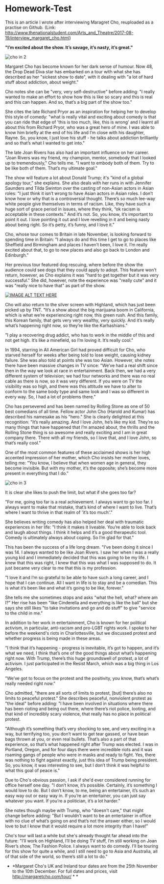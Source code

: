 # Homework-Test
This is an article I wrote after interviewing Maragret Cho, reuploaded as a practise on Github. (Link: http://www.thenationalstudent.com/Arts_and_Theatre/2017-08-19/interview_margaret_cho.html) 

**"I’m excited about the show. It’s savage, it’s nasty, it’s great."**

![cho in 2](https://user-images.githubusercontent.com/47171384/52699713-60b98a80-2fb1-11e9-94c7-8169848b005c.jpg)

Margaret Cho has become known for her dark sense of humour. Now 48, the Drop Dead Diva star has embarked on a tour with what she has described as her "sickest show to date", with it dealing with "a lot of hard stuff about addiction, about weight."

Cho notes she can be "very, very self-destructive" before adding: "I really wanted to make an effort to show how this is like so scary and this is real and this can happen. And so, that’s a big part of the show too."

She cites the late Richard Pryor as an inspiration for helping her to develop this style of comedy: "what is really vital and exciting about comedy is that you can ride that edge of 'this is too much, like, this is wrong' and I learnt all about this from Richard Pryor, who was a great hero of mine. I was able to know him briefly at the end of his life and I’m close with his daughter, Rayne. So, you know, I just love his stuff - he talks about addiction brilliantly and so that’s what I wanted to get into."  

The late Joan Rivers has also had an important influence on her career. "Joan Rivers was my friend, my champion, mentor, somebody that I looked up to tremendously," Cho tells me. "I want to embody both of them. Try to be like both of them. That’s my ultimate goal." 

The show will feature a lot about Donald Trump; it's "kind of a global apology tour," she explains. She also deals with her runs in with Jennifer Saunders and Tilda Swinton over the casting of non-Asian actors in Asian roles: "I just think it isn’t wrong to have Asian actors in Asian roles. I don’t know how or why that is a controversial thought. There’s so much lee-way white people give themselves in terms of racism. Like, they have such a huge sort of grace period in issues, where they think, “ok racism is acceptable in these contexts." And it’s not. So, you know, it’s important to point it out. I love pointing it out and I love revelling in it and being nasty about being right. So it’s petty, it’s funny, and I love it."

Cho, whose tour comes to Britain in late November, is looking forward to spending time in Britain: "I always do and this time I get to go to places like Sheffield and Birmingham and places I haven’t been, I love it. I’m really excited about that, to go to new places and also go back to London and Edinburgh."

Her previous tour featured dog rescuing, where before the show the audience could see dogs that they could apply to adopt. This feature won't return, however, as Cho explains it was "hard to get together but it was very successful." She did, however, note the experience was "really cute" and it was "really nice to have that" as part of the show.

[![IMAGE ALT TEXT HERE](http://img.https://www.youtube.com/watch?v=07J7FewshAA)](https://www.youtube.com/watch?v=07J7FewshAA)

Cho will also return to the silver screen with Highland, which has just been picked up by TNT. "It’s a show about the big marijuana boom in California, which is what we’re experiencing right now, this green rush. And this family, this Korean family, that gets very very wealthy, very quickly. And it’s really what’s happening right now, so they’re like the Karhashians."

"I play a recovering drug addict, who has to work in the middle of this and not get high. It’s like a minefield, so I’m loving it. It’s really cool."

In 1994, starring in All American Girl had proved difficult for Cho, who starved herself for weeks after being told to lose weight, causing kidney failure. She was also told at points she was too Asian. However, she notes there have been massive changes in TV since: "We’ve had a real shift since then in the way we look at race in entertainment. Back then, we had a very different system of television; we had four networks and there was no real cable as there is now, so it was very different. If you were on TV the visibility was so high, and there was this attitude we have to alter to conform to the same body type and same look and I was so different in every way. So, I had a lot of problems there."

Cho has persevered and has been named by Rolling Stone as one of 50 best comedians of all time. Fellow actor John Cho (Harold and Kumar) has described his namesake as his "hero." She is clearly delighted at this recognition: "It’s really amazing. And I love John, he’s like my kid. They’re so many things that have happened that I’m amazed about, the thrills and the Rolling Stone thing is so awesome and really exciting and I am in great company there. There with all my friends, so I love that, and I love John, so that’s really cool."

One of the most common features of these acclaimed shows is her high accented impression of her mother, which Cho insists her mother loves, telling me: "You know, I believe that when women age in general, they become invisible. But with my mother, it’s the opposite; she’s become more present in everything that I do."

![cho in 3](https://user-images.githubusercontent.com/47171384/52700088-36b49800-2fb2-11e9-8305-f0a4c11f0bc7.jpg)

It is clear she likes to push the limit, but what if she goes too far?

"For me, going too far is a real achievement. I always want to go too far. I always want to make that mistake, that’s kind of where I want to live. That’s where I want to thrive in that realm of 'it’s too much'."

She believes writing comedy has also helped her deal with traumatic experiences in her life: "I think it makes it liveable. You’re able to look back and laugh about things. I think it helps and it’s a good therapeutic tool. Comedy is ultimately always about coping. So I’m glad for that."

This has been the success of a life long dream. "I’ve been doing it since I was 14. I always wanted to be like Joan Rivers. I saw her when I was a really young kid and I immediately decided that this was going to be my life. I knew that this was right, I knew that this was what I was supposed to do. It just became very clear to me that this is my profession.

"I love it and I’m so grateful to be able to have such a long career, and I hope that I can continue. All I want in life is to stay and be a comedian. This is what it’s been like and what it’s going to be like, forever." 

She tells me she sometimes stops and asks "what the hell, what? where am I?"  Her rise has been "like Cinderella and everything is like the ball" but she says she still likes "to take invitations and go and do stuff" to give "service to the child in me." 

In addition to her work in entertainment, Cho is known for her political activism, in particular, anti-racism and pro-LGBT rights work. I spoke to her before the weekend's riots in Charlottesville, but we discussed protest and whether progress is being made in these areas.

"I think that it’s happening - progress is inevitable, it’s got to happen, and it’s what we need, I think that’s one of the good things about what’s happening right now. With Trump, there’s this huge groundswell of protest, a lot of activism. I just participated in the Resist March, which was a big thing in Los Angeles.

"We’ve got to focus on the protest and the positivity, you know, that’s what’s really needed right now."

Cho admitted, "there are all sorts of limits to protest, [but] there’s also no limits to peaceful protest." She describes peaceful, nonviolent protest as "the ideal" before adding: "I have been involved in situations where there has been rioting and being out there, where there’s riot police, looting, and that kind of incredibly scary violence, that really has no place in political protest.

"Although it’s something that’s very shocking to see, and very exciting in a way, but terrifying too, you don’t want to get tear gassed, or have bean bags thrown at you, or even real bullets. That’s also a part of that experience, so that’s what happened right after Trump was elected. I was in Portland, Oregon, and for four days there were incredible riots and it was roaming gangs of people who were in masks and ready to fight. Yes, there was nothing to fight against exactly, just this idea of Trump being president. So, you know, it was interesting to see, but I don’t think it was helpful to what this goal of peace is."

Due to Cho's obvious passion, I ask if she'd ever considered running for office herself one day. "I don’t know, it’s possible. Certainly, it’s something I would love to do. But I don’t know, to me, being an entertainer, it’s such an easy way out or easy way in. If you’re an entertainer, you can just say whatever you want. If you’re a politician, it’s a lot harder."

She notes though maybe with Trump, who "doesn't care," that might change before adding: "But I wouldn’t want to be an entertainer in office with no clue of what’s going on and that’s not the answer either, so I would love to but I know that it would require a lot more integrity than I have!"

Cho's tour will last a while but she's already thought far ahead into the future: "I’ll work on Highland, I’ll be doing TV stuff, I’m still working on Joan River’s show, The Fashion Police.  I always want to do comedy. I’ll be touring for this show for quite a while, and I still need to go to Asia and Australia, all of that side of the world, so there’s still a lot to do."

* *Margaret Cho's UK and Ireland tour dates are from the 25th November to the 10th December. For full dates and prices, visit http://margaretcho.com/tour/ * *



